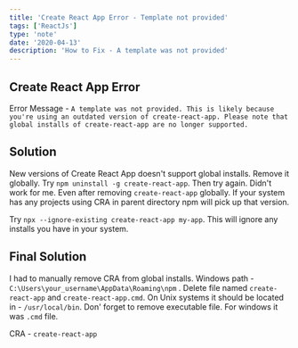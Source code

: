 ```yaml
---
title: 'Create React App Error - Template not provided'
tags: ['ReactJs']
type: 'note'
date: '2020-04-13'
description: 'How to Fix - A template was not provided'
---
```

## Create React App Error
Error Message - `A template was not provided. This is likely because you're using an outdated version of create-react-app.
Please note that global installs of create-react-app are no longer supported.`

## Solution
New versions of Create React App doesn't support global installs. Remove it globally.
Try `npm uninstall -g create-react-app`. Then try again. Didn't work for me. Even after removing `create-react-app` globally. If your system has any projects using CRA in parent directory npm will pick up that version.

Try `npx --ignore-existing create-react-app my-app`. This will ignore any installs you have in your system.

## Final Solution
I had to manually remove CRA from global installs.
Windows path - `C:\Users\your_username\AppData\Roaming\npm` .
Delete file named `create-react-app` and `create-react-app.cmd`.
On Unix systems it should be located in - `/usr/local/bin`. Don' forget to remove executable file. For windows it was `.cmd` file.


CRA - `create-react-app`
